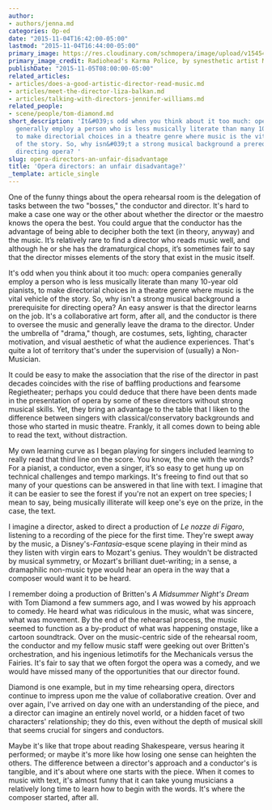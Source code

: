 ```yaml
---
author:
- authors/jenna.md
categories: Op-ed
date: "2015-11-04T16:42:00-05:00"
lastmod: "2015-11-04T16:44:00-05:00"
primary_image: https://res.cloudinary.com/schmopera/image/upload/v1545409169/media/webhook-uploads/1446673347437/2015-11-04---DirectorMusic.jpg.jpg
primary_image_credit: Radiohead's Karma Police, by synesthetic artist Melissa McCracken.
publishDate: "2015-11-05T08:00:00-05:00"
related_articles:
- articles/does-a-good-artistic-director-read-music.md
- articles/meet-the-director-liza-balkan.md
- articles/talking-with-directors-jennifer-williams.md
related_people:
- scene/people/tom-diamond.md
short_description: 'It&#039;s odd when you think about it too much: opera companies
  generally employ a person who is less musically literate than many 10-year old pianists,
  to make directorial choices in a theatre genre where music is the vital vehicle
  of the story. So, why isn&#039;t a strong musical background a prerequisite for
  directing opera? '
slug: opera-directors-an-unfair-disadvantage
title: 'Opera directors: an unfair disadvantage?'
_template: article_single
---
```


One of the funny things about the opera rehearsal room is the delegation of tasks between the two "bosses," the conductor and director. It's hard to make a case one way or the other about whether the director or the maestro knows the opera the best. You could argue that the conductor has the advantage of being able to decipher both the text (in theory, anyway) and the music. It’s relatively rare to find a director who reads music well, and although he or she has the dramaturgical chops, it’s sometimes fair to say that the director misses elements of the story that exist in the music itself.

It's odd when you think about it too much: opera companies generally employ a person who is less musically literate than many 10-year old pianists, to make directorial choices in a theatre genre where music is the vital vehicle of the story. So, why isn't a strong musical background a prerequisite for directing opera? An easy answer is that the director learns on the job. It's a collaborative art form, after all, and the conductor is there to oversee the music and generally leave the drama to the director. Under the umbrella of "drama," though, are costumes, sets, lighting, character motivation, and visual aesthetic of what the audience experiences. That's quite a lot of territory that's under the supervision of (usually) a Non-Musician.

It could be easy to make the association that the rise of the director in past decades coincides with the rise of baffling productions and fearsome Regietheater; perhaps you could deduce that there have been dents made in the presentation of opera by some of these directors without strong musical skills. Yet, they bring an advantage to the table that I liken to the difference between singers with classical/conservatory backgrounds and those who started in music theatre. Frankly, it all comes down to being able to read the text, without distraction.

My own learning curve as I began playing for singers included learning to really read that third line on the score. You know, the one with the words? For a pianist, a conductor, even a singer, it’s so easy to get hung up on technical challenges and tempo markings. It's freeing to find out that so many of your questions can be answered in that line with text. I imagine that it can be easier to see the forest if you're not an expert on tree species; I mean to say, being musically illiterate will keep one's eye on the prize, in the case, the text.

I imagine a director, asked to direct a production of *Le nozze di Figaro*, listening to a recording of the piece for the first time. They're swept away by the music, a Disney's-*Fantasia*-esque scene playing in their mind as they listen with virgin ears to Mozart's genius. They wouldn't be distracted by musical symmetry, or Mozart's brilliant duet-writing; in a sense, a dramaphilic non-music type would hear an opera in the way that a composer would want it to be heard.

I remember doing a production of Britten's *A Midsummer Night's Dream* with Tom Diamond a few summers ago, and I was wowed by his approach to comedy. He heard what was ridiculous in the music, what was sincere, what was movement. By the end of the rehearsal process, the music seemed to function as a by-product of what was happening onstage, like a cartoon soundtrack. Over on the music-centric side of the rehearsal room, the conductor and my fellow music staff were geeking out over Britten's orchestration, and his ingenious letimotifs for the Mechanicals versus the Fairies. It's fair to say that we often forgot the opera was a comedy, and we would have missed many of the opportunities that our director found.

Diamond is one example, but in my time rehearsing opera, directors continue to impress upon me the value of collaborative creation. Over and over again, I've arrived on day one with an understanding of the piece, and a director can imagine an entirely novel world, or a hidden facet of two characters' relationship; they do this, even without the depth of musical skill that seems crucial for singers and conductors.

Maybe it's like that trope about reading Shakespeare, versus hearing it performed; or maybe it's more like how losing one sense can heighten the others. The difference between a director's approach and a conductor's is tangible, and it's about where one starts with the piece. When it comes to music with text, it's almost funny that it can take young musicians a relatively long time to learn how to begin with the words. It's where the composer started, after all.
